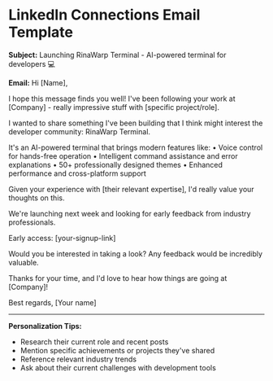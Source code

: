 # LinkedIn Connections Email Template

**Subject:** Launching RinaWarp Terminal - AI-powered terminal for developers 💻

**Email:**
Hi [Name],

I hope this message finds you well! I've been following your work at [Company] - really impressive stuff with [specific project/role].

I wanted to share something I've been building that I think might interest the developer community: RinaWarp Terminal.

It's an AI-powered terminal that brings modern features like:
• Voice control for hands-free operation
• Intelligent command assistance and error explanations
• 50+ professionally designed themes
• Enhanced performance and cross-platform support

Given your experience with [their relevant expertise], I'd really value your thoughts on this.

We're launching next week and looking for early feedback from industry professionals.

Early access: [your-signup-link]

Would you be interested in taking a look? Any feedback would be incredibly valuable.

Thanks for your time, and I'd love to hear how things are going at [Company]!

Best regards,
[Your name]

---

**Personalization Tips:**
- Research their current role and recent posts
- Mention specific achievements or projects they've shared
- Reference relevant industry trends
- Ask about their current challenges with development tools
